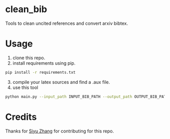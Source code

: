 # clean_bib
Tools to clean uncited references and convert arxiv bibtex.

# Usage
1. clone this repo.
2. install requirements using pip.
```bash
pip install -r requirements.txt
```
3. compile your latex sources and find a .aux file.
4. use this tool
```bash
python main.py --input_path INPUT_BIB_PATH --output_path OUTPUT_BIB_PATH --aux_path AUX_FILE_PATH --checkciteslua_path checkcites.lua
```
# Credits
Thanks for [Siyu Zhang](https://github.com/DeriZSY) for contributing for this repo.
